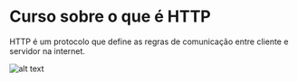 # Curso sobre o que é HTTP

HTTP é um protocolo que define as regras de comunicação entre cliente e servidor na internet.


![alt text](https://s3.amazonaws.com/caelum-online-public/http/http-cliente-servidor-protocolo.png)
